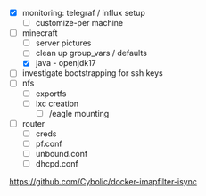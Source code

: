 - [x] monitoring: telegraf / influx setup
  - [ ] customize-per machine
- [ ] minecraft
  - [ ] server pictures
  - [ ] clean up group_vars / defaults
  - [x] java - openjdk17
- [ ] investigate bootstrapping for ssh keys
- [ ] nfs
  - [ ] exportfs
  - [ ] lxc creation
    - [ ] /eagle mounting
- [ ] router
  - [ ] creds
  - [ ] pf.conf
  - [ ] unbound.conf
  - [ ] dhcpd.conf

https://github.com/Cybolic/docker-imapfilter-isync
